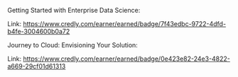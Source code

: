 Getting Started with Enterprise Data Science:

Link: https://www.credly.com/earner/earned/badge/7f43edbc-9722-4dfd-b4fe-3004600b0a72

Journey to Cloud: Envisioning Your Solution:

Link: https://www.credly.com/earner/earned/badge/0e423e82-24e3-4822-a669-29cf01d61313
